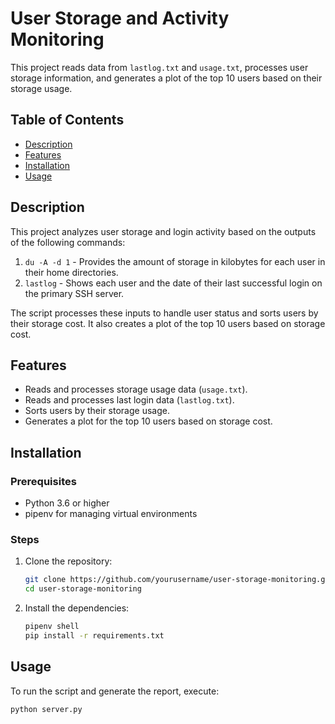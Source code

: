 # User Storage and Activity Monitoring

This project reads data from `lastlog.txt` and `usage.txt`, processes user storage information, and generates a plot of the top 10 users based on their storage usage.

## Table of Contents

- [Description](#description)
- [Features](#features)
- [Installation](#installation)
- [Usage](#usage)


## Description

This project analyzes user storage and login activity based on the outputs of the following commands:

1. `du -A -d 1` - Provides the amount of storage in kilobytes for each user in their home directories.
2. `lastlog` - Shows each user and the date of their last successful login on the primary SSH server.

The script processes these inputs to handle user status and sorts users by their storage cost. It also creates a plot of the top 10 users based on storage cost.

## Features

- Reads and processes storage usage data (`usage.txt`).
- Reads and processes last login data (`lastlog.txt`).
- Sorts users by their storage usage.
- Generates a plot for the top 10 users based on storage cost.

## Installation

### Prerequisites

- Python 3.6 or higher
- pipenv for managing virtual environments

### Steps

1. Clone the repository:

    ```bash
    git clone https://github.com/yourusername/user-storage-monitoring.git
    cd user-storage-monitoring
    ```

2. Install the dependencies:

    ```bash
    pipenv shell
    pip install -r requirements.txt
    ```

## Usage

To run the script and generate the report, execute:

```bash
python server.py
```
